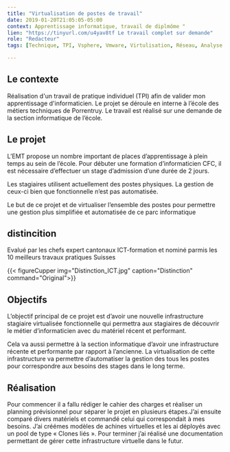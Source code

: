 ```yaml
---
title: "Virtualisation de postes de travail"
date: 2019-01-20T21:05:05-05:00
context: Apprentissage informatique, travail de diplmôme "
lien: "https://tinyurl.com/u4yav8tf Le travail complet sur demande"
role: "Redacteur"
tags: [Technique, TPI, Vsphere, Vmware, Virtulisation, Réseau, Analyse ]

---
```


## Le contexte

Réalisation d'un travail de pratique individuel (TPI) afin de valider mon apprentissage d'informaticien. 
Le projet se déroule en interne à l’école des métiers techniques de Porrentruy. Le travail est réalisé sur
une demande de la section informatique de l’école.

## Le projet
L’EMT propose un nombre important de places d’apprentissage à plein temps au sein de l’école. Pour
débuter une formation d’informaticien CFC, il est nécessaire d’effectuer un stage d’admission d’une
durée de 2 jours.

Les stagiaires utilisent actuellement des postes physiques. La gestion de ceux-ci bien que fonctionnelle
n’est pas automatisée.

Le but de ce projet et de virtualiser l’ensemble des postes pour permettre une gestion plus simplifiée
et automatisée de ce parc informatique

## distincition
Evalué par les chefs expert cantonaux ICT-formation et nominé parmis les 10 meilleurs travaux pratiques Suisses

{{< figureCupper
img="Distinction_ICT.jpg" 
caption="Distinction"  
command="Original">}}

## Objectifs
L’objectif principal de ce projet est d’avoir une nouvelle infrastructure stagiaire virtualisée
fonctionnelle qui permettra aux stagiaires de découvrir le métier d’informaticien avec du matériel
récent et performant.

Cela va aussi permettre à la section informatique d’avoir une infrastructure récente et performante
par rapport à l’ancienne. La virtualisation de cette infrastructure va permettre d’automatiser la gestion
des tous les postes pour correspondre aux besoins des stages dans le long terme.

## Réalisation
Pour commencer il a fallu rédiger le cahier des charges et réaliser un planning prévisionnel pour séparer le projet en plusieurs étapes.J’ai ensuite comparé divers matériels et commandé celui qui correspondait à mes besoins. J’ai créémes modèles de  achines virtuelles et les ai déployés avec un pool de type « Clones liés ». Pour terminer j’ai réalisé une documentation permettant de gérer cette infrastructure virtuelle dans le
futur.